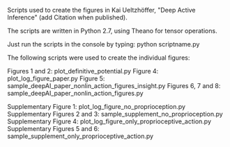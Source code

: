 Scripts used to create the figures in Kai Ueltzhöffer, "Deep Active Inference" (add Citation when published).

The scripts are written in Python 2.7, using Theano for tensor operations.

Just run the scripts in the console by typing: python scriptname.py

The following scripts were used to create the individual figures:

Figures 1 and 2: plot_definitive_potential.py
Figure 4: plot_log_figure_paper.py
Figure 5: sample_deepAI_paper_nonlin_action_figures_insight.py
Figures 6, 7 and 8: sample_deepAI_paper_nonlin_action_figures.py

Supplementary Figure 1: plot_log_figure_no_proprioception.py
Supplementary Figures 2 and 3: sample_supplement_no_proprioception.py
Supplementary Figure 4: plot_log_figure_only_proprioceptive_action.py
Supplementary Figures 5 and 6: sample_supplement_only_proprioceptive_action.py
